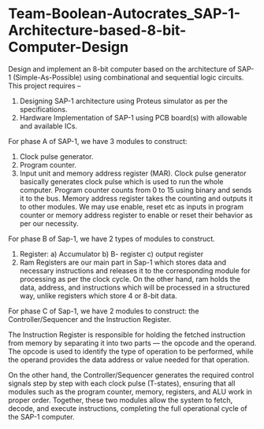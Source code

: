 # Team-Boolean-Autocrates_SAP-1-Architecture-based-8-bit-Computer-Design
Design and implement an 8-bit computer based on the architecture of SAP-1 (Simple-As-Possible) using combinational and sequential logic circuits. 
This project requires – 
1. Designing SAP-1 architecture using Proteus simulator as per the specifications.
2. Hardware Implementation of SAP-1 using PCB board(s) with allowable and available ICs.

For phase A of SAP-1, we have 3 modules to construct: 
1. Clock pulse generator. 
2. Program counter. 
3. Input unit and memory address register (MAR). 
Clock pulse generator basically generates clock pulse which is used to run the whole 
computer. Program counter counts from 0 to 15 using binary and sends it to the bus. 
Memory address register takes the counting and outputs it to other modules. We may 
use enable, reset etc as inputs in program counter or memory address register to 
enable or reset their behavior as per our necessity. 

For phase B of Sap-1, we have 2 types of modules to construct.
 1. Register:
 a) Accumulator
 b) B- register
 c) output register
 2. Ram
 Registers are our main part in Sap-1 which stores data and necessary instructions and
 releases it to the corresponding module for processing as per the clock cycle. On the other
 hand, ram holds the data, address, and instructions which will be processed in a structured
 way, unlike registers which store 4 or 8-bit data.

For phase C of Sap-1, we have 2 modules to construct: the Controller/Sequencer and the Instruction Register. 

The Instruction Register is responsible for holding the fetched instruction from memory by separating it into two parts — the opcode and the operand. The opcode is used to identify the type of operation to be performed, while the operand provides the data address or value needed for that operation.

On the other hand, the Controller/Sequencer generates the required control signals step by step with each clock pulse (T-states), ensuring that all modules such as the program counter, memory, registers, and ALU work in proper order. Together, these two modules allow the system to fetch, decode, and execute instructions, completing the full operational cycle of the SAP-1 computer.



